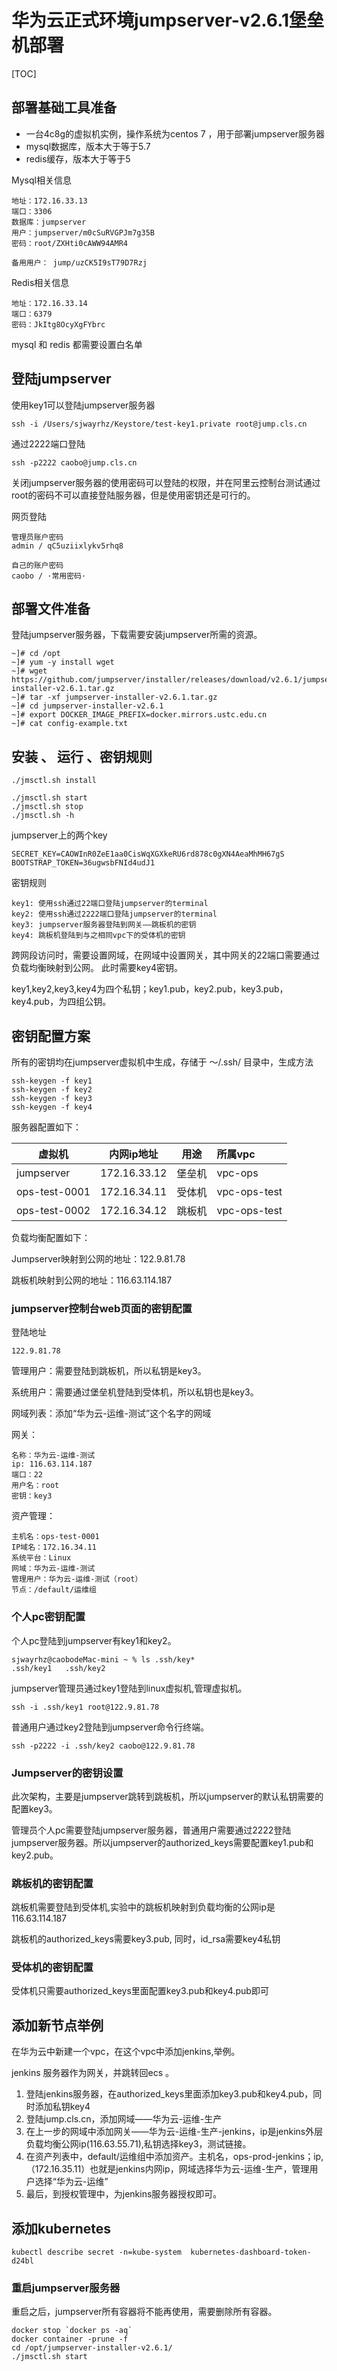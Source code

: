 # 华为云正式环境jumpserver-v2.6.1堡垒机部署



[TOC]

## 部署基础工具准备

- 一台4c8g的虚拟机实例，操作系统为centos 7 ，用于部署jumpserver服务器
- mysql数据库，版本大于等于5.7
- redis缓存，版本大于等于5

Mysql相关信息

```
地址：172.16.33.13
端口：3306
数据库：jumpserver
用户：jumpserver/m0cSuRVGPJm7g35B
密码：root/ZXHti0cAWW94AMR4

备用用户： jump/uzCK5I9sT79D7Rzj
```

Redis相关信息

```
地址：172.16.33.14
端口：6379
密码：JkItg8OcyXgFYbrc
```

mysql 和 redis 都需要设置白名单

## 登陆jumpserver

使用key1可以登陆jumpserver服务器

```
ssh -i /Users/sjwayrhz/Keystore/test-key1.private root@jump.cls.cn
```

通过2222端口登陆

```
ssh -p2222 caobo@jump.cls.cn
```

关闭jumpserver服务器的使用密码可以登陆的权限，并在阿里云控制台测试通过root的密码不可以直接登陆服务器，但是使用密钥还是可行的。

网页登陆

```
管理员账户密码
admin / qC5uziixlykv5rhq8

自己的账户密码
caobo / ·常用密码·
```



## 部署文件准备

登陆jumpserver服务器，下载需要安装jumpserver所需的资源。

```
~]# cd /opt
~]# yum -y install wget
~]# wget https://github.com/jumpserver/installer/releases/download/v2.6.1/jumpserver-installer-v2.6.1.tar.gz
~]# tar -xf jumpserver-installer-v2.6.1.tar.gz
~]# cd jumpserver-installer-v2.6.1
~]# export DOCKER_IMAGE_PREFIX=docker.mirrors.ustc.edu.cn
~]# cat config-example.txt 
```

## 安装 、 运行 、密钥规则

```
./jmsctl.sh install
```

```
./jmsctl.sh start
./jmsctl.sh stop
./jmsctl.sh -h
```

jumpserver上的两个key

```
SECRET_KEY=CAOWInR0ZeE1aa0CisWqXGXkeRU6rd878c0gXN4AeaMhMH67gS
BOOTSTRAP_TOKEN=36ugwsbFNId4udJ1
```



密钥规则

```
key1: 使用ssh通过22端口登陆jumpserver的terminal
key2: 使用ssh通过2222端口登陆jumpserver的terminal
key3: jumpserver服务器登陆到网关——跳板机的密钥
key4: 跳板机登陆到与之相同vpc下的受体机的密钥
```

跨网段访问时，需要设置网域，在网域中设置网关，其中网关的22端口需要通过负载均衡映射到公网。 此时需要key4密钥。

key1,key2,key3,key4为四个私钥；key1.pub，key2.pub，key3.pub，key4.pub，为四组公钥。



## 密钥配置方案

所有的密钥均在jumpserver虚拟机中生成，存储于 ～/.ssh/ 目录中，生成方法

```
ssh-keygen -f key1
ssh-keygen -f key2
ssh-keygen -f key3
ssh-keygen -f key4
```

服务器配置如下：

| 虚拟机        | 内网ip地址   | 用途   | 所属vpc      |
| ------------- | ------------ | ------ | :----------- |
| jumpserver    | 172.16.33.12 | 堡垒机 | vpc-ops      |
| ops-test-0001 | 172.16.34.11 | 受体机 | vpc-ops-test |
| ops-test-0002 | 172.16.34.12 | 跳板机 | vpc-ops-test |

负载均衡配置如下：

Jumpserver映射到公网的地址：122.9.81.78

跳板机映射到公网的地址：116.63.114.187

### jumpserver控制台web页面的密钥配置

登陆地址

```
122.9.81.78
```

管理用户：需要登陆到跳板机，所以私钥是key3。

系统用户：需要通过堡垒机登陆到受体机，所以私钥也是key3。

网域列表：添加“华为云-运维-测试”这个名字的网域

网关：

```
名称：华为云-运维-测试
ip: 116.63.114.187
端口：22
用户名：root
密钥：key3
```



资产管理：

```
主机名：ops-test-0001
IP域名：172.16.34.11
系统平台：Linux
网域：华为云-运维-测试
管理用户：华为云-运维-测试（root）
节点：/default/运维组
```



### 个人pc密钥配置

个人pc登陆到jumpserver有key1和key2。

```
sjwayrhz@caobodeMac-mini ~ % ls .ssh/key*
.ssh/key1	.ssh/key2
```

jumpserver管理员通过key1登陆到linux虚拟机,管理虚拟机。

```
ssh -i .ssh/key1 root@122.9.81.78
```

普通用户通过key2登陆到jumpserver命令行终端。

```
ssh -p2222 -i .ssh/key2 caobo@122.9.81.78
```

### Jumpserver的密钥设置

此次架构，主要是jumpserver跳转到跳板机，所以jumpserver的默认私钥需要的配置key3。

管理员个人pc需要登陆jumpserver服务器，普通用户需要通过2222登陆jumpserver服务器。所以jumpserver的authorized_keys需要配置key1.pub和key2.pub。

### 跳板机的密钥配置

跳板机需要登陆到受体机,实验中的跳板机映射到负载均衡的公网ip是 116.63.114.187

跳板机的authorized_keys需要key3.pub, 同时，id_rsa需要key4私钥

### 受体机的密钥配置

受体机只需要authorized_keys里面配置key3.pub和key4.pub即可



## 添加新节点举例

在华为云中新建一个vpc，在这个vpc中添加jenkins,举例。

jenkins 服务器作为网关，并跳转回ecs 。

1. 登陆jenkins服务器，在authorized_keys里面添加key3.pub和key4.pub，同时添加私钥key4
2. 登陆jump.cls.cn，添加网域——华为云-运维-生产
3. 在上一步的网域中添加网关——华为云-运维-生产-jenkins，ip是jenkins外层负载均衡公网ip(116.63.55.71),私钥选择key3，测试链接。
4. 在资产列表中，default/运维组中添加资产。主机名，ops-prod-jenkins；ip,（172.16.35.11）也就是jenkins内网ip，网域选择华为云-运维-生产，管理用户选择“华为云-运维”
5. 最后，到授权管理中，为jenkins服务器授权即可。



## 添加kubernetes



```
kubectl describe secret -n=kube-system  kubernetes-dashboard-token-d24bl
```



### 重启jumpserver服务器

重启之后，jumpserver所有容器将不能再使用，需要删除所有容器。

```
docker stop `docker ps -aq`
docker container -prune -f
cd /opt/jumpserver-installer-v2.6.1/
./jmsctl.sh start
```

